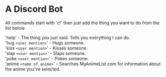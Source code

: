 # A Discord Bot

All commands start with 'c!' then just add the thing you want to do from the list below.<br />

'help' - The thing you just said. Tells you everything I can do.<br />
'hug `<user mention>`' - Hugs someone.<br />
'kiss `<user mention>`' - Kisses someone.<br />
'slap `<user mention>`' - Slaps someone.<br />
'poke `<user mention>`' - Pokes someone.<br />
'anime `<name of anime>`' - Searches MyAnimeList.com for information about the anime you've selected.<br />